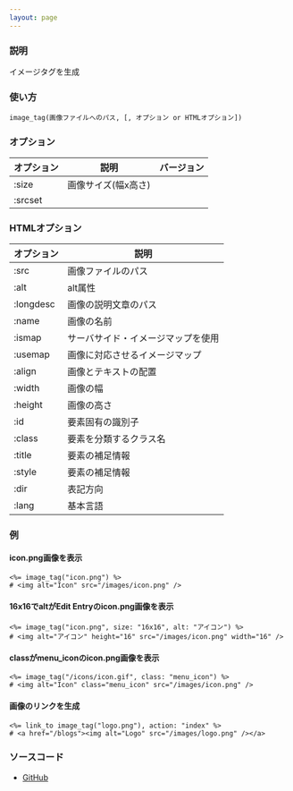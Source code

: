 ```yaml
---
layout: page
---
```

### 説明
イメージタグを生成

### 使い方
    image_tag(画像ファイルへのパス, [, オプション or HTMLオプション])

### オプション

オプション | 説明                     | バージョン
-------- | ----------------------- | --------
:size    | 画像サイズ(幅x高さ)        |
:srcset  |                          |

### HTMLオプション

オプション  | 説明
--------- | -----------------
:src      | 画像ファイルのパス
:alt      | alt属性
:longdesc | 画像の説明文章のパス
:name     | 画像の名前
:ismap    | サーバサイド・イメージマップを使用
:usemap   | 画像に対応させるイメージマップ
:align    | 画像とテキストの配置
:width    | 画像の幅
:height   | 画像の高さ
:id       | 要素固有の識別子
:class    | 要素を分類するクラス名
:title    | 要素の補足情報
:style    | 要素の補足情報
:dir      | 表記方向
:lang     | 基本言語

### 例
#### icon.png画像を表示
    <%= image_tag("icon.png") %>
    # <img alt="Icon" src="/images/icon.png" />

#### 16x16でaltがEdit Entryのicon.png画像を表示
    <%= image_tag("icon.png", size: "16x16", alt: "アイコン") %>
    # <img alt="アイコン" height="16" src="/images/icon.png" width="16" />

#### classがmenu_iconのicon.png画像を表示
    <%= image_tag("/icons/icon.gif", class: "menu_icon") %>
    # <img alt="Icon" class="menu_icon" src="/images/icon.png" />

#### 画像のリンクを生成
    <%= link_to image_tag("logo.png"), action: "index" %>
    # <a href="/blogs"><img alt="Logo" src="/images/logo.png" /></a>

### ソースコード
* [GitHub](https://github.com/rails/rails/blob/f33d52c95217212cbacc8d5e44b5a8e3cdc6f5b3/actionview/lib/action_view/helpers/asset_tag_helper.rb#L340)